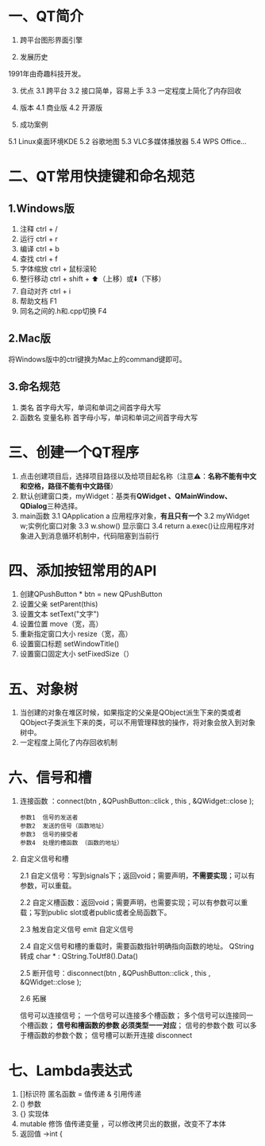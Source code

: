 # 一、QT简介

1. 跨平台图形界面引擎

2. 发展历史

1991年由奇趣科技开发。

3. 优点
3.1  跨平台
3.2 接口简单，容易上手
3.3 一定程度上简化了内存回收

4. 版本
4.1 商业版
4.2 开源版
5. 成功案例

5.1 Linux桌面环境KDE
5.2 谷歌地图
5.3 VLC多媒体播放器
5.4 WPS Office…

# 二、QT常用快捷键和命名规范
## 1.Windows版
1. 注释 ctrl + /
2. 运行 ctrl + r
3. 编译 ctrl + b
4. 查找 ctrl + f
5. 字体缩放 ctrl + 鼠标滚轮
6. 整行移动 ctrl + shift + ⬆️（上移）或⬇️（下移）
7. 自动对齐 ctrl + i
8. 帮助文档 F1
9. 同名之间的.h和.cpp切换 F4
## 2.Mac版
 将Windows版中的ctrl键换为Mac上的command键即可。
 
## 3.命名规范
1.  类名 首字母大写，单词和单词之间首字母大写
2. 函数名 变量名称 首字母小写，单词和单词之间首字母大写

# 三、创建一个QT程序
1. 点击创建项目后，选择项目路径以及给项目起名称（注意⚠️：**名称不能有中文和空格，路径不能有中文路径**）
2. 默认创建窗口类，myWidget：基类有**QWidget 、QMainWindow、QDialog**三种选择。
3. main函数
3.1 QApplication a 应用程序对象，**有且只有一个**
3.2 myWidget w;实例化窗口对象
3.3 w.show() 显示窗口
3.4 return a.exec()让应用程序对象进入到消息循环机制中，代码阻塞到当前行


# 四、添加按钮常用的API
1. 创建QPushButton * btn = new QPushButton
2. 设置父亲 setParent(this)
3. 设置文本 setText("文字")
4. 设置位置 move（宽，高）
5. 重新指定窗口大小 resize（宽，高）
6. 设置窗口标题 setWindowTitle()
7. 设置窗口固定大小 setFixedSize（）

# 五、对象树
1. 当创建的对象在堆区时候，如果指定的父亲是QObject派生下来的类或者QObject子类派生下来的类，可以不用管理释放的操作，将对象会放入到对象树中。
2. 一定程度上简化了内存回收机制
# 六、信号和槽
1. 连接函数 ：connect(btn ,  &QPushButton::click , this , &QWidget::close );

       参数1  信号的发送者
       参数2  发送的信号（函数地址）
       参数3  信号的接受者
       参数4  处理的槽函数 （函数的地址）

2. 自定义信号和槽

   2.1 自定义信号：写到signals下；返回void；需要声明，**不需要实现**；可以有参数，可以重载。
 
    2.2 自定义槽函数：返回void；需要声明，也需要实现；可以有参数可以重载；写到public slot或者public或者全局函数下。
    
    2.3 触发自定义信号
    emit 自定义信号

    2.4 自定义信号和槽的重载时，需要函数指针明确指向函数的地址。
     QString 转成 char * : QString.ToUtf8().Data()
     
     2.5 断开信号：disconnect(btn ,  &QPushButton::click , this , &QWidget::close );

     2.6 拓展
     
     信号可以连接信号；
一个信号可以连接多个槽函数；
多个信号可以连接同一个槽函数；
**信号和槽函数的参数 必须类型一一对应**；
信号的参数个数 可以多于槽函数的参数个数；
信号槽可以断开连接  disconnect

# 七、Lambda表达式
1. []标识符  匿名函数 
 = 值传递
& 引用传递
2. () 参数 
3. {} 实现体
4. mutable 修饰 值传递变量 ，可以修改拷贝出的数据，改变不了本体
5. 返回值 []() ->int {
